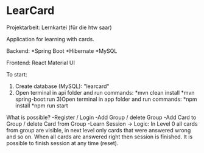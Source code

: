 # LearCard
Projektarbeit: Lernkartei (für die htw saar)

Application for learning with cards.

Backend:
*Spring Boot
*Hibernate
*MySQL

Frontend:
React
Material UI

To start:
1) Create database (MySQL): "learcard"
2) Open terminal in api folder and run commands: 
*mvn clean install
*mvn spring-boot:run
3)Open terminal in app folder and run commands:
*npm install
*npm run start


What is possible?
-Register / Login
-Add Group / delete Group
-Add Card to Group / delete Card from Group
-Learn Session -> 
Logic: In Level 0 all cards from group are visible, in next level only cards that were answered wrong and so on.
When all cards are answered right then session is finished. It is possible to finish session at any time (reset).
